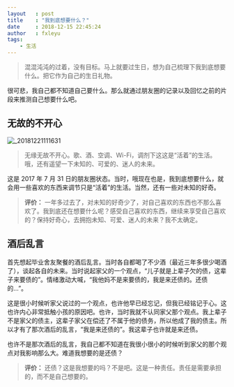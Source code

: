 ```yaml
---
layout   : post
title    : "我到底想要什么？"
date     : 2018-12-15 22:45:24
author   : fxleyu
tags:
    - 生活
---
```

> 混混沌沌的过着，没有目标。马上就要过生日，想为自己梳理下我到底想要什么。把它作为自己的生日礼物。


很可悲，我自己都不知道自己要什么。那么就通过朋友圈的记录以及回忆之前的片段来推测自己想要什么吧。

## 无故的不开心
![_20181221111631](https://user-images.githubusercontent.com/3362121/50322848-f71d8280-0511-11e9-81cd-90314946287a.jpg)

> 无缘无故不开心。歌、酒、空调、Wi-Fi，调剂下这这是“活着”的生活。哦，还有遥望一下未知的、可爱的、迷人的未来。

这是 2017 年 7 月 31 日的朋友圈状态。当时，哦现在也是，我到底想要什么，就会用一些喜欢的东西来调节只是“活着”的生活。当然，还有一些对未知的好奇。

> **评价：** 一年多过去了，对未知的好奇少了，对自己喜欢的东西也不那么喜欢了。我到底还在想要什么呢？感受自己喜欢的东西，继续来享受自己喜欢的？保持好奇心，去拥抱未知、可爱、迷人的未来？我不太确定。

## 酒后乱言
首先想起毕业舍友聚餐的酒后乱言。当时各自都喝了不少酒（最近三年多很少喝酒了），谈起各自的未来。当时说起家父的一个观点，“儿子就是上辈子欠的债，这辈子来要债的”。情绪激动大喊，“我他妈不是来要债的，我是来还债的。还债的...”。

这是很小时候听家父说过的一个观点，也许他早已经忘记，但我已经铭记于心。这也许内心非常抵触小孩的原因吧。也许，当时我就不认同家父那个观点。我上辈子不是家父的债主，这辈子家父在偿还了不属于他的债务，所以他成了我的债主。所以才有了那次酒后的乱言，“我是来还债的”。我这辈子也许就是来还债。

也许不是那次酒后的乱言，我自己都不知道在我很小很小的时候听到家父的那个观点对我影响那么大。难道我想要的是还债？

> **评价：** 还债？这是我想要的吗？不是吧。这是一种责任。责任是需要承担的，而不是自己想要的。
